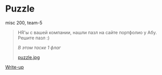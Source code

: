 # Puzzle

misc 200, team-5

> HR'ы с вашей компании, нашли пазл на сайте портфолио у Абу.
> Решите пазл :)
> 
> *В этом таске 1 флаг*
>
> [puzzle.jpg](attachments/puzzle.jpg)

[Write-up](WRITEUP.md)
